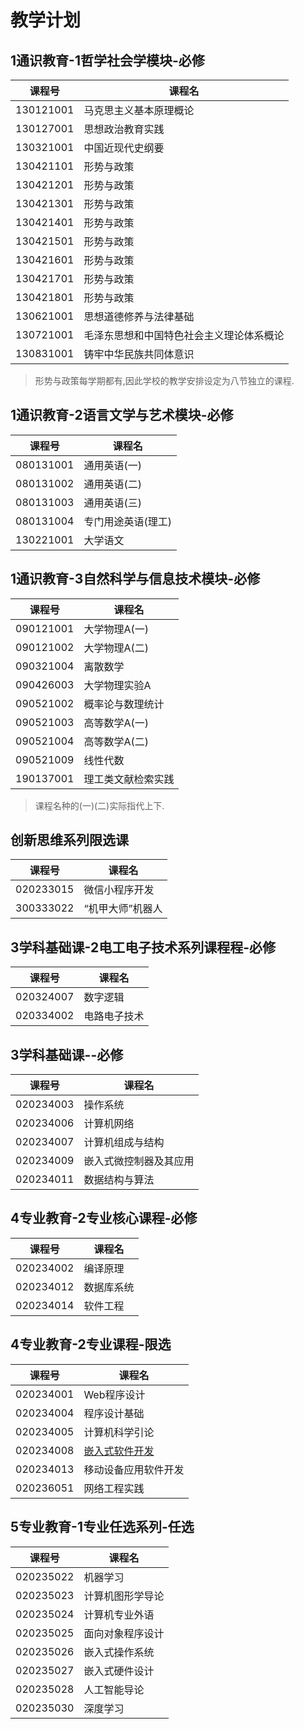 # 教学计划

## 1通识教育-1哲学社会学模块-必修

课程号|课程名
---|---
130121001|马克思主义基本原理概论
130127001|思想政治教育实践
130321001|中国近现代史纲要
130421101|形势与政策
130421201|形势与政策
130421301|形势与政策
130421401|形势与政策
130421501|形势与政策
130421601|形势与政策
130421701|形势与政策
130421801|形势与政策
130621001|思想道德修养与法律基础
130721001|毛泽东思想和中国特色社会主义理论体系概论
130831001|铸牢中华民族共同体意识

>形势与政策每学期都有,因此学校的教学安排设定为八节独立的课程.

## 1通识教育-2语言文学与艺术模块-必修

课程号|课程名
---|---
080131001|通用英语(一)
080131002|通用英语(二)
080131003|通用英语(三)
080131004|专门用途英语(理工)
130221001|大学语文

## 1通识教育-3自然科学与信息技术模块-必修

课程号|课程名
---|---
090121001|大学物理A(一)
090121002|大学物理A(二)
090321004|离散数学
090426003|大学物理实验A
090521002|概率论与数理统计
090521003|高等数学A(一)
090521004|高等数学A(二)
090521009|线性代数
190137001|理工类文献检索实践

>课程名种的(一)(二)实际指代上下.

## 创新思维系列限选课

课程号|课程名
---|---
020233015|微信小程序开发
300333022|“机甲大师”机器人

## 3学科基础课-2电工电子技术系列课程程-必修

|课程号|课程名|
|---|---|
|020324007|数字逻辑|
|020334002|电路电子技术|

## 3学科基础课--必修

|课程号|课程名|
|---|---|
|020234003|操作系统|
|020234006|计算机网络|
|020234007|计算机组成与结构|
|020234009|嵌入式微控制器及其应用|
|020234011|数据结构与算法|

## 4专业教育-2专业核心课程-必修

|课程号|课程名|
|---|---|
|020234002|编译原理|
|020234012|数据库系统|
|020234014|软件工程|

## 4专业教育-2专业课程-限选

|课程号|课程名|
|---|---|
|020234001|Web程序设计|
|020234004|程序设计基础|
|020234005|计算机科学引论|
|020234008|[嵌入式软件开发](/Course/020234008/info.md)|
|020234013|移动设备应用软件开发|
|020236051|网络工程实践|

## 5专业教育-1专业任选系列-任选

|课程号|课程名|
|---|---|
|020235022|机器学习|
|020235023|计算机图形学导论|
|020235024|计算机专业外语|
|020235025|面向对象程序设计|
|020235026|嵌入式操作系统|
|020235027|嵌入式硬件设计|
|020235028|人工智能导论|
|020235030|深度学习|
